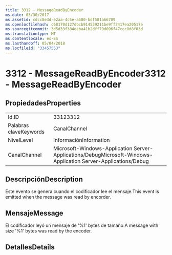 ```yaml
---
title: 3312 - MessageReadByEncoder
ms.date: 03/30/2017
ms.assetid: cdcc8e3d-e2aa-4c5e-a580-bdf581a66709
ms.openlocfilehash: c68170d127dbcb914539211be9ff2417ea20517e
ms.sourcegitcommit: 3d5d33f384eeba41b2dff79d096f47ccc8d8f03d
ms.translationtype: MT
ms.contentlocale: es-ES
ms.lasthandoff: 05/04/2018
ms.locfileid: "33457553"
---
```

# <a name="3312---messagereadbyencoder"></a><span data-ttu-id="6750d-102">3312 - MessageReadByEncoder</span><span class="sxs-lookup"><span data-stu-id="6750d-102">3312 - MessageReadByEncoder</span></span>
## <a name="properties"></a><span data-ttu-id="6750d-103">Propiedades</span><span class="sxs-lookup"><span data-stu-id="6750d-103">Properties</span></span>  
  
|||  
|-|-|  
|<span data-ttu-id="6750d-104">Id.</span><span class="sxs-lookup"><span data-stu-id="6750d-104">ID</span></span>|<span data-ttu-id="6750d-105">3312</span><span class="sxs-lookup"><span data-stu-id="6750d-105">3312</span></span>|  
|<span data-ttu-id="6750d-106">Palabras clave</span><span class="sxs-lookup"><span data-stu-id="6750d-106">Keywords</span></span>|<span data-ttu-id="6750d-107">Canal</span><span class="sxs-lookup"><span data-stu-id="6750d-107">Channel</span></span>|  
|<span data-ttu-id="6750d-108">Nivel</span><span class="sxs-lookup"><span data-stu-id="6750d-108">Level</span></span>|<span data-ttu-id="6750d-109">Información</span><span class="sxs-lookup"><span data-stu-id="6750d-109">Information</span></span>|  
|<span data-ttu-id="6750d-110">Canal</span><span class="sxs-lookup"><span data-stu-id="6750d-110">Channel</span></span>|<span data-ttu-id="6750d-111">Microsoft-Windows-Application Server-Applications/Debug</span><span class="sxs-lookup"><span data-stu-id="6750d-111">Microsoft-Windows-Application Server-Applications/Debug</span></span>|  
  
## <a name="description"></a><span data-ttu-id="6750d-112">Descripción</span><span class="sxs-lookup"><span data-stu-id="6750d-112">Description</span></span>  
 <span data-ttu-id="6750d-113">Este evento se genera cuando el codificador lee el mensaje.</span><span class="sxs-lookup"><span data-stu-id="6750d-113">This event is emitted when the message was read by encorder.</span></span>  
  
## <a name="message"></a><span data-ttu-id="6750d-114">Mensaje</span><span class="sxs-lookup"><span data-stu-id="6750d-114">Message</span></span>  
 <span data-ttu-id="6750d-115">El codificador leyó un mensaje de '%1' bytes de tamaño.</span><span class="sxs-lookup"><span data-stu-id="6750d-115">A message with size '%1' bytes was read by the encoder.</span></span>  
  
## <a name="details"></a><span data-ttu-id="6750d-116">Detalles</span><span class="sxs-lookup"><span data-stu-id="6750d-116">Details</span></span>
